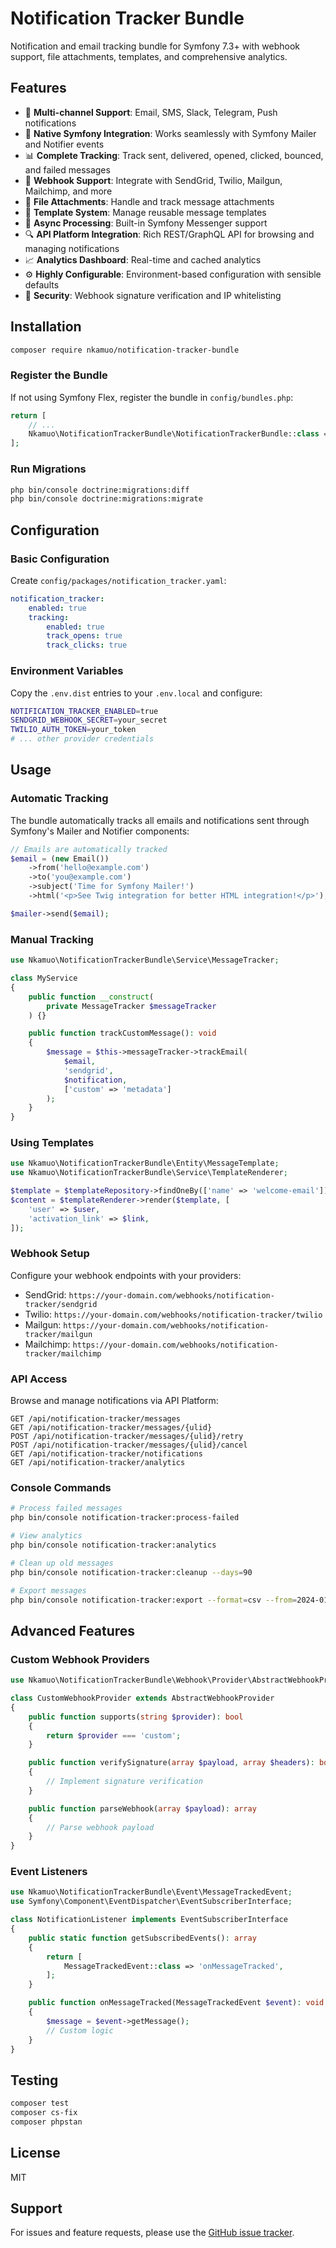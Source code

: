 # Notification Tracker Bundle

Notification and email tracking bundle for Symfony 7.3+ with webhook support, file attachments, templates, and comprehensive analytics.

## Features

- 📧 **Multi-channel Support**: Email, SMS, Slack, Telegram, Push notifications
- 🔄 **Native Symfony Integration**: Works seamlessly with Symfony Mailer and Notifier events
- 📊 **Complete Tracking**: Track sent, delivered, opened, clicked, bounced, and failed messages
- 🔗 **Webhook Support**: Integrate with SendGrid, Twilio, Mailgun, Mailchimp, and more
- 📎 **File Attachments**: Handle and track message attachments
- 🎨 **Template System**: Manage reusable message templates
- 🚀 **Async Processing**: Built-in Symfony Messenger support
- 🔍 **API Platform Integration**: Rich REST/GraphQL API for browsing and managing notifications
- 📈 **Analytics Dashboard**: Real-time and cached analytics
- ⚙️ **Highly Configurable**: Environment-based configuration with sensible defaults
- 🔐 **Security**: Webhook signature verification and IP whitelisting

## Installation

```bash
composer require nkamuo/notification-tracker-bundle
```

### Register the Bundle

If not using Symfony Flex, register the bundle in `config/bundles.php`:

```php
return [
    // ...
    Nkamuo\NotificationTrackerBundle\NotificationTrackerBundle::class => ['all' => true],
];
```

### Run Migrations

```bash
php bin/console doctrine:migrations:diff
php bin/console doctrine:migrations:migrate
```

## Configuration

### Basic Configuration

Create `config/packages/notification_tracker.yaml`:

```yaml
notification_tracker:
    enabled: true
    tracking:
        enabled: true
        track_opens: true
        track_clicks: true
```

### Environment Variables

Copy the `.env.dist` entries to your `.env.local` and configure:

```bash
NOTIFICATION_TRACKER_ENABLED=true
SENDGRID_WEBHOOK_SECRET=your_secret
TWILIO_AUTH_TOKEN=your_token
# ... other provider credentials
```

## Usage

### Automatic Tracking

The bundle automatically tracks all emails and notifications sent through Symfony's Mailer and Notifier components:

```php
// Emails are automatically tracked
$email = (new Email())
    ->from('hello@example.com')
    ->to('you@example.com')
    ->subject('Time for Symfony Mailer!')
    ->html('<p>See Twig integration for better HTML integration!</p>');

$mailer->send($email);
```

### Manual Tracking

```php
use Nkamuo\NotificationTrackerBundle\Service\MessageTracker;

class MyService
{
    public function __construct(
        private MessageTracker $messageTracker
    ) {}

    public function trackCustomMessage(): void
    {
        $message = $this->messageTracker->trackEmail(
            $email,
            'sendgrid',
            $notification,
            ['custom' => 'metadata']
        );
    }
}
```

### Using Templates

```php
use Nkamuo\NotificationTrackerBundle\Entity\MessageTemplate;
use Nkamuo\NotificationTrackerBundle\Service\TemplateRenderer;

$template = $templateRepository->findOneBy(['name' => 'welcome-email']);
$content = $templateRenderer->render($template, [
    'user' => $user,
    'activation_link' => $link,
]);
```

### Webhook Setup

Configure your webhook endpoints with your providers:

- SendGrid: `https://your-domain.com/webhooks/notification-tracker/sendgrid`
- Twilio: `https://your-domain.com/webhooks/notification-tracker/twilio`
- Mailgun: `https://your-domain.com/webhooks/notification-tracker/mailgun`
- Mailchimp: `https://your-domain.com/webhooks/notification-tracker/mailchimp`

### API Access

Browse and manage notifications via API Platform:

```
GET /api/notification-tracker/messages
GET /api/notification-tracker/messages/{ulid}
POST /api/notification-tracker/messages/{ulid}/retry
POST /api/notification-tracker/messages/{ulid}/cancel
GET /api/notification-tracker/notifications
GET /api/notification-tracker/analytics
```

### Console Commands

```bash
# Process failed messages
php bin/console notification-tracker:process-failed

# View analytics
php bin/console notification-tracker:analytics

# Clean up old messages
php bin/console notification-tracker:cleanup --days=90

# Export messages
php bin/console notification-tracker:export --format=csv --from=2024-01-01
```

## Advanced Features

### Custom Webhook Providers

```php
use Nkamuo\NotificationTrackerBundle\Webhook\Provider\AbstractWebhookProvider;

class CustomWebhookProvider extends AbstractWebhookProvider
{
    public function supports(string $provider): bool
    {
        return $provider === 'custom';
    }

    public function verifySignature(array $payload, array $headers): bool
    {
        // Implement signature verification
    }

    public function parseWebhook(array $payload): array
    {
        // Parse webhook payload
    }
}
```

### Event Listeners

```php
use Nkamuo\NotificationTrackerBundle\Event\MessageTrackedEvent;
use Symfony\Component\EventDispatcher\EventSubscriberInterface;

class NotificationListener implements EventSubscriberInterface
{
    public static function getSubscribedEvents(): array
    {
        return [
            MessageTrackedEvent::class => 'onMessageTracked',
        ];
    }

    public function onMessageTracked(MessageTrackedEvent $event): void
    {
        $message = $event->getMessage();
        // Custom logic
    }
}
```

## Testing

```bash
composer test
composer cs-fix
composer phpstan
```

## License

MIT

## Support

For issues and feature requests, please use the [GitHub issue tracker](https://github.com/nkamuo/notification-tracker-bundle/issues).
